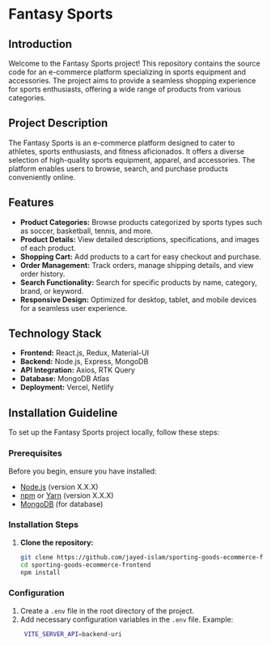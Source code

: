 # Fantasy Sports

## Introduction

Welcome to the Fantasy Sports project! This repository contains the source code for an e-commerce platform specializing in sports equipment and accessories. The project aims to provide a seamless shopping experience for sports enthusiasts, offering a wide range of products from various categories.

## Project Description

The Fantasy Sports is an e-commerce platform designed to cater to athletes, sports enthusiasts, and fitness aficionados. It offers a diverse selection of high-quality sports equipment, apparel, and accessories. The platform enables users to browse, search, and purchase products conveniently online.

## Features

- **Product Categories:** Browse products categorized by sports types such as soccer, basketball, tennis, and more.
- **Product Details:** View detailed descriptions, specifications, and images of each product.
- **Shopping Cart:** Add products to a cart for easy checkout and purchase.
- **Order Management:** Track orders, manage shipping details, and view order history.
- **Search Functionality:** Search for specific products by name, category, brand, or keyword.
- **Responsive Design:** Optimized for desktop, tablet, and mobile devices for a seamless user experience.

## Technology Stack

- **Frontend:** React.js, Redux, Material-UI
- **Backend:** Node.js, Express, MongoDB
- **API Integration:** Axios, RTK Query
- **Database:** MongoDB Atlas
- **Deployment:** Vercel, Netlify

## Installation Guideline

To set up the Fantasy Sports project locally, follow these steps:

### Prerequisites

Before you begin, ensure you have installed:

- [Node.js](https://nodejs.org) (version X.X.X)
- [npm](https://www.npmjs.com/) or [Yarn](https://yarnpkg.com/) (version X.X.X)
- [MongoDB](https://www.mongodb.com/) (for database)

### Installation Steps

1. **Clone the repository:**
   ```bash
   git clone https://github.com/jayed-islam/sporting-goods-ecommerce-frontend
   cd sporting-goods-ecommerce-frontend
   npm install
   ```

### Configuration

1. Create a `.env` file in the root directory of the project.
2. Add necessary configuration variables in the `.env` file.
   Example:
   ```bash
    VITE_SERVER_API=backend-uri
   ```
